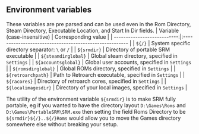 ## Environment variables

These variables are pre parsed and can be used even in the Rom Directory, Steam Directory, Executable Location, and Start In Dir fields.
| Variable (case-insensitive) | Corresponding value |
| ---------------------------:|:------------------------------------------------------- |
| `${/}` | System specific directory separator: `\` or `/` |
| `${srmdir}` | Directory of portable SRM executable |
| `${steamdirglobal}` | Global steam directory, specified in `Settings` |
| `${accountsglobal}` | Global user accounts, specified in `Settings` |
| `${romsdirglobal}` | Global ROMs directory, specified in `Settings` |
| `${retroarchpath}` | Path to Retroarch executable, specified in `Settings` |
| `${racores}` | Directory of retroarch cores, specified in `Settings` |
| `${localimagesdir}` | Directory of your local images, specified in `Settings` |

The utility of the environment variable `${srmdir}` is to make SRM fully portable, eg if you wanted to have the directory layout `D:\Games\Roms` and `D:\Games\PortableSRM\SRM.exe` then setting the field Roms Directory to be `${srmdir}${/}..${/}Roms` would allow you to move the Games directory somewhere else without breaking your setup.
